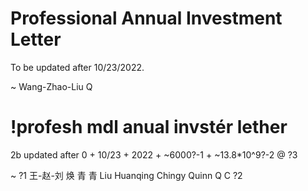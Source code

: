 # Professional Annual Investment Letter
To be updated after 10/23/2022.

~ Wang-Zhao-Liu Q

# !profesh mdl anual invstér lether
2b updated after 0 + 10/23 + 2022 + ~6000?-1 + ~13.8*10^9?-2 @ ?3

~ ?1 王-赵-刘 焕 青 青 Liu Huanqing Chingy Quinn Q C ?2
